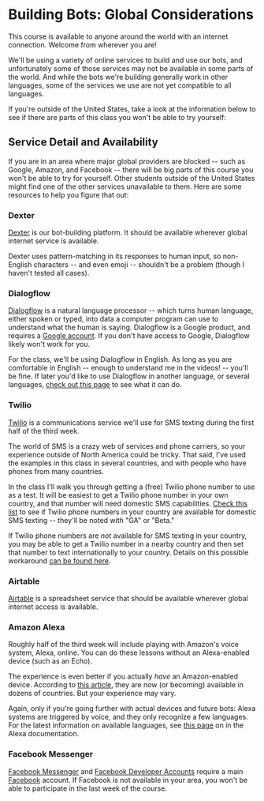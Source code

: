 # Building Bots: Global Considerations

This course is available to anyone around the world with an internet connection. Welcome from wherever you are!

We'll be using a variety of online services to build and use our bots, and unfortunately some of those services may not be available in some parts of the world. And while the bots we're building generally work in other languages, some of the services we use are not yet compatible to all languages.

If you're outside of the United States, take a look at the information below to see if there are parts of this class you won't be able to try yourself:

## Service Detail and Availability

If you are in an area where major global providers are blocked -- such as Google, Amazon, and Facebook -- there will be big parts of this course you won't be able to try for yourself. Other students outside of the United States might find one of the other services unavailable to them. Here are some resources to help you figure that out:

### Dexter

[Dexter](https://rundexter.com) is our bot-building platform. It should be available wherever global internet service is available.

Dexter uses pattern-matching in its responses to human input, so non-English characters -- and even emoji -- shouldn't be a problem (though I haven't tested all cases).

### Dialogflow

[Dialogflow](https://dialogflow.com) is a natural language processor -- which turns human language, either spoken or typed, into data a computer program can use to understand what the human is saying. Dialogflow is a Google product, and requires a [Google account](https://accounts.google.com). If you don't have access to Google, Dialogflow likely won't work for you.

For the class, we'll be using Dialogflow in English. As long as you are comfortable in English -- enough to understand me in the videos! -- you'll be fine. If later you'd like to use Dialogflow in another language, or several languages, [check out this page](https://dialogflow.com/docs/multi-language) to see what it can do.

### Twilio

[Twilio](https://twilio.com) is a communications service we'll use for SMS texting during the first half of the third week.

The world of SMS is a crazy web of services and phone carriers, so your experience outside of North America could be tricky. That said, I've used the examples in this class in several countries, and with people who have phones from many countries.

In the class I'll walk you through getting a (free) Twilio phone number to use as a test. It will be easiest to get a Twilio phone number in your own country, and that number will need domestic SMS capabilities. [Check this list](https://support.twilio.com/hc/en-us/articles/223183068-Twilio-international-phone-number-availability-and-their-capabilities#sms_enabled) to see if Twilio phone numbers in your country are available for domestic SMS texting -- they'll be noted with "GA" or "Beta."

If Twilio phone numbers are _not_ available for SMS texting in your country, you may be able to get a Twilio number in a nearby country and then set that number to text internationally to your country. Details on this possible workaround [can be found here](https://www.twilio.com/docs/guides/how-to-use-your-free-trial-account#sending-messages-internationally).

### Airtable

[Airtable](https://airtable.com) is a spreadsheet service that should be available wherever global internet access is available.

### Amazon Alexa

Roughly half of the third week will include playing with Amazon's voice system, Alexa, online. You can do these lessons without an Alexa-enabled device (such as an Echo).

The experience is even better if you actually _have_ an Amazon-enabled device. According to [this article](https://www.geekwire.com/2017/amazon-bringing-echo-alexa-80-additional-countries-major-global-expansion/), they are now (or becoming) available in dozens of countries. But your experience may vary.

Again, only if you're going further with actual devices and future bots: Alexa systems are triggered by voice, and they only recognize a few languages. For the latest information on available languages, see [this page](https://developer.amazon.com/docs/custom-skills/develop-skills-in-multiple-languages.html) on in the Alexa documentation.

### Facebook Messenger

[Facebook Messenger](https://messenger.com) and [Facebook Developer Accounts](https://developers.facebook.com/) require a main [Facebook](https://facebook.com) account. If Facebook is not available in your area, you won't be able to participate in the last week of the course.

